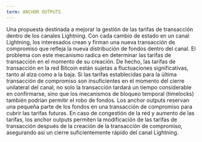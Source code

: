 ```yaml
---
term: ANCHOR OUTPUTS
---
```


Una propuesta destinada a mejorar la gestión de las tarifas de transacción dentro de los canales Lightning. Con cada cambio de estado en un canal Lightning, los interesados crean y firman una nueva transacción de compromiso que refleja la nueva distribución de fondos dentro del canal. El problema con este mecanismo radica en determinar las tarifas de transacción en el momento de su creación. De hecho, las tarifas de transacción en la red Bitcoin están sujetas a fluctuaciones significativas, tanto al alza como a la baja. Si las tarifas establecidas para la última transacción de compromiso son insuficientes en el momento del cierre unilateral del canal, no solo la transacción tardará un tiempo considerable en confirmarse, sino que los mecanismos de bloqueo temporal (timelocks) también podrían permitir el robo de fondos. Los anchor outputs reservan una pequeña parte de los fondos en una transacción de compromiso para cubrir las tarifas futuras. En caso de congestión de la red y aumento de las tarifas, los anchor outputs permiten la modificación de las tarifas de transacción después de la creación de la transacción de compromiso, asegurando así un cierre suficientemente rápido del canal Lightning.